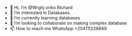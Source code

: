- 👋 Hi, I’m @Wrghj oriko Richard 
- 👀 I’m interested in Databases
- 🌱 I’m currently learning databases 
- 💞️ I’m looking to collaborate on making complex database 
- 📫 How to reach me WhatsApp +254111226689

<!---
Wrghj/Wrghj is a ✨ special ✨ repository because its `README.md` (this file) appears on your GitHub profile.
You can click the Preview link to take a look at your changes.
--->
